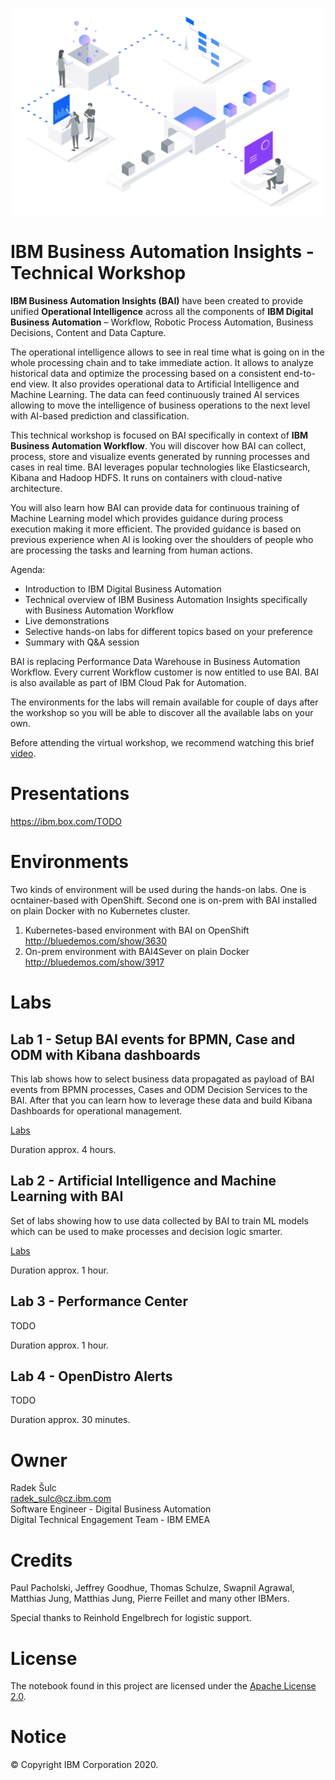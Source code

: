 ![GitHub Logo](/images/home-header.png)

# IBM Business Automation Insights - Technical Workshop
**IBM Business Automation Insights (BAI)** have been created to provide unified **Operational Intelligence** across all the components of **IBM Digital Business Automation** – Workflow, Robotic Process Automation, Business Decisions, Content and Data Capture.

The operational intelligence allows to see in real time what is going on in the whole processing chain and to take immediate action. It allows to analyze historical data and optimize the processing based on a consistent end-to-end view. It also provides operational data to Artificial Intelligence and Machine Learning. The data can feed continuously trained AI services allowing to move the intelligence of business operations to the next level with AI-based prediction and classification.

This technical workshop is focused on BAI specifically in context of **IBM Business Automation Workflow**. You will discover how BAI can collect, process, store and visualize events generated by running processes and cases in real time. BAI leverages popular technologies like Elasticsearch, Kibana and Hadoop HDFS. It runs on containers with cloud-native architecture.

You will also learn how BAI can provide data for continuous training of Machine Learning model which provides guidance during process execution making it more efficient. The provided guidance is based on previous experience when AI is looking over the shoulders of people who are processing the tasks and learning from human actions.

Agenda:
- Introduction to IBM Digital Business Automation
- Technical overview of IBM Business Automation Insights specifically with Business Automation Workflow
- Live demonstrations
- Selective hands-on labs for different topics based on your preference
- Summary with Q&A session

BAI is replacing Performance Data Warehouse in Business Automation Workflow. Every current Workflow customer is now entitled to use BAI. BAI is also available as part of IBM Cloud Pak for Automation.

The environments for the labs will remain available for couple of days after the workshop so you will be able to discover all the available labs on your own.

Before attending the virtual workshop, we recommend watching this brief [video](https://www.youtube.com/watch?v=aLPi281Z8NQ).

# Presentations
<https://ibm.box.com/TODO>

# Environments
Two kinds of environment will be used during the hands-on labs. One is ocntainer-based with OpenShift. Second one is on-prem with BAI installed on plain Docker with no Kubernetes cluster.

1. Kubernetes-based environment with BAI on OpenShift<br>
<http://bluedemos.com/show/3630>
2. On-prem environment with BAI4Sever on plain Docker<br>
<http://bluedemos.com/show/3917>

# Labs
## Lab 1 - Setup BAI events for BPMN, Case and ODM with Kibana dashboards
This lab shows how to select business data propagated as payload of BAI events from BPMN processes, Cases and ODM Decision Services to the BAI. After that you can learn how to leverage these data and build Kibana Dashboards for operational management.

[Labs](labs/swat-containers-baw-odm)

Duration approx. 4 hours.

## Lab 2 - Artificial Intelligence and Machine Learning with BAI
Set of labs showing how to use data collected by BAI to train ML models which can be used to make processes and decision logic smarter.

[Labs](labs/ai/README.md)

Duration approx. 1 hour.

## Lab 3 - Performance Center

TODO

Duration approx. 1 hour.

## Lab 4 - OpenDistro Alerts

TODO

Duration approx. 30 minutes.

# Owner
Radek Šulc<br>
<radek_sulc@cz.ibm.com><br>
Software Engineer - Digital Business Automation<br>
Digital Technical Engagement Team - IBM EMEA<br>

# Credits
Paul Pacholski, Jeffrey Goodhue, Thomas Schulze, Swapnil Agrawal, Matthias Jung, Matthias Jung, Pierre Feillet and many other IBMers.

Special thanks to Reinhold Engelbrech for logistic support.

# License
The notebook found in this project are licensed under the [Apache License 2.0](LICENSE).

# Notice
© Copyright IBM Corporation 2020.
